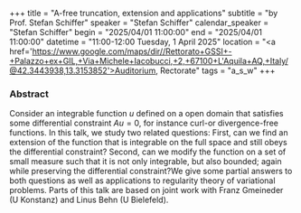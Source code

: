 +++
title = "A-free truncation, extension and applications"
subtitle = "by Prof. Stefan Schiffer"
speaker = "Stefan Schiffer"
calendar_speaker = "Stefan Schiffer"
begin = "2025/04/01  11:00:00"
end = "2025/04/01  11:00:00"
datetime = "11:00-12:00 Tuesday, 1 April 2025"
location = "<a href='https://www.google.com/maps/dir//Rettorato+GSSI+-+Palazzo+ex+GIL,+Via+Michele+Iacobucci,+2,+67100+L'Aquila+AQ,+Italy/@42.3443938,13.3153852'>Auditorium, Rectorate</a>"
tags = "a_s_w"
+++

### Abstract
Consider an integrable function $u$ defined on a open domain that satisfies some differential constraint $A u=0$, for instance curl-or divergence-free functions. In this talk, we study two related questions: First, can we find an extension of the function that is integrable on the full space and still obeys the differential constraint? Second, can we modify the function on a set of small measure such that it is not only integrable, but also bounded; again while preserving the differential constraint?We give some partial answers to both questions as well as applications to regularity theory of variational problems. Parts of this talk are based on joint work with Franz Gmeineder (U Konstanz) and Linus Behn (U Bielefeld).
